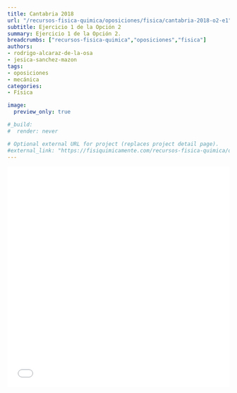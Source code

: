 ```yaml
---
title: Cantabria 2018
url: "/recursos-fisica-quimica/oposiciones/fisica/cantabria-2018-o2-e1"
subtitle: Ejercicio 1 de la Opción 2
summary: Ejercicio 1 de la Opción 2.
breadcrumbs: ["recursos-fisica-quimica","oposiciones","fisica"]
authors:
- rodrigo-alcaraz-de-la-osa
- jesica-sanchez-mazon
tags:
- oposiciones
- mecánica
categories:
- Física

image:
  preview_only: true

#_build:
#  render: never

# Optional external URL for project (replaces project detail page).
#external_link: "https://fisiquimicamente.com/recursos-fisica-quimica/oposiciones/fisica/cantabria-2018-o2-e1/cantabria-2018-o2-e1.pdf"
---
```


<embed src="./cantabria-2018-O2-E1.pdf" width="100%" height="500px"/>